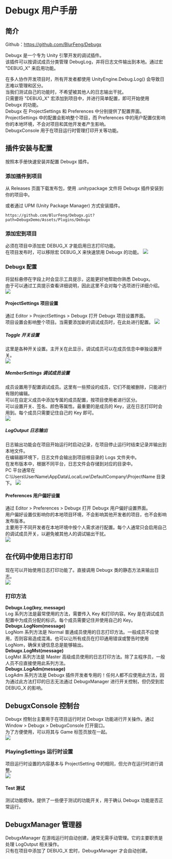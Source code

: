 # Debugx 用户手册
## 简介
Github：https://github.com/BlurFeng/Debugx

Debugx 是一个专为 Unity 引擎开发的调试插件。  
该插件可以按调试成员分类管理 DebugLog，并将日志文件输出到本地。通过宏 "DEBUG_X" 来启用功能。

在多人协作开发项目时，所有开发者都使用 UnityEngine.Debug.Log() 会导致日志难以管理和区分。  
当我们测试自己的功能时，不希望被其他人的日志输出干扰。  
只需要将 "DEBUG_X" 宏添加到项目中，并进行简单配置，即可开始使用 Debugx 的功能。  
Debugx 在 ProjectSettings 和 Preferences 中分别提供了配置界面。  
ProjectSettings 中的配置会影响整个项目，而 Preferences 中的用户配置仅影响你的本地环境，不会对项目和其他开发者产生影响。  
DebugxConsole 用于在项目运行时管理打印开关等功能。

## 插件安装与配置
按照本手册快速安装并配置 Debugx 插件。

### 添加插件到项目
从 Releases 页面下载发布包，使用 .unitypackage 文件将 Debugx 插件安装到你的项目中。

或者通过 UPM (Unity Package Manager) 方式安装插件。
```
https://github.com/BlurFeng/Debugx.git?path=DebugxDemo/Assets/Plugins/Debugx
```

### 添加宏到项目
必须在项目中添加宏 DEBUG_X 才能启用日志打印功能。  
在项目发布时，可以移除宏 DEBUG_X 来快速禁用 Debugx 的功能。
![](Images/Debugx2.png)

### Debugx 配置
将鼠标悬停在字段上时会显示工具提示，这能更好地帮助你熟悉 Debugx。  
由于可以通过工具提示查看详细说明，因此这里不会对每个选项进行详细介绍。  
![](Images/Debugx3.png)

#### ProjectSettings 项目设置
通过 Editor > ProjectSettings > Debugx 打开 Debugx 项目设置界面。  
项目设置会影响整个项目。当需要添加新的调试成员时，在此处进行配置。
![](Images/Debugx4.png)

##### Toggle 开关设置
这里是各种开关设置。主开关在此显示，调试成员可以在成员信息中单独设置开关。  
![](Images/Debugx5.png)

##### MemberSettings 调试成员设置
成员设置用于配置调试成员。这里有一些预设的成员，它们不能被删除，只能进行有限的编辑。  
可以在自定义成员中添加专属的成员配置，按项目使用者进行区分。  
可以设置开关、签名、颜色等属性。最重要的是成员的 Key，这在日志打印时会用到。每个成员只需要记住自己的 Key 即可。  
![](Images/Debugx6.png)

##### LogOutput 日志输出
日志输出功能会在项目开始运行时启动记录，在项目停止运行时结束记录并输出到本地文件。  
在编辑器环境下，日志文件会输出到项目根目录的 Logs 文件夹中。  
在发布版本中，根据不同平台，日志文件会存储到对应的目录中。  
PC 平台通常在 C:\Users\UserName\AppData\LocalLow\DefaultCompany\ProjectName 目录下。
![](Images/Debugx7.png)

#### Preferences 用户偏好设置
通过 Editor > Preferences > Debugx 打开 Debugx 用户偏好设置界面。  
用户偏好设置仅影响你的本地项目环境，不会影响其他开发者的项目，也不会影响发布版本。  
主要用于不同开发者在本地环境中按个人需求进行配置。每个人通常只会启用自己的调试成员开关，以避免被其他人的调试输出干扰。  
![](Images/Debugx8.png)

## 在代码中使用日志打印
现在可以开始使用日志打印功能了。直接调用 Debugx 类的静态方法来输出日志。  
![](Images/Debugx9.png)

### 打印方法
**Debugx.Log(key, message)**  
Log 系列方法是最常使用的方法，需要传入 Key 和打印内容。Key 是在调试成员配置中为成员分配的标识。每个成员需要记住并使用自己的 Key。  
**Debugx.LogNom(message)**  
LogNom 系列方法是 Normal 普通成员使用的日志打印方法。一般成员不应使用，否则容易造成混淆。也可以让所有成员在打印通用错误或警告时使用 LogNom，确保关键信息总是能够输出。  
**Debugx.LogMst(message)**  
LogMst 系列方法是 Master 高级成员使用的日志打印方法。除了主程序员，一般人员不应直接使用此系列方法。  
**Debugx.LogAdm(message)**  
LogAdm 系列方法是 Debugx 插件开发者专用的！任何人都不应使用此方法，因为通过此方法打印的日志无法通过 DebugxManager 进行开关控制，但仍受到宏 DEBUG_X 的影响。

## DebugxConsole 控制台
Debugx 控制台主要用于在项目运行时对 Debugx 功能进行开关操作。通过 Window > Debugx > DebugxConsole 打开窗口。  
为了方便使用，可以将其与 Game 标签页放在一起。  
![](Images/Debugx10.png)

### PlayingSettings 运行时设置
项目运行时设置的内容基本与 ProjectSetting 中的相同，但允许在运行时进行调整。  
![](Images/Debugx11.png)
#### Test 测试
测试功能模块。提供了一些便于测试的功能开关，用于确认 Debugx 功能是否正常运行。

## DebugxManager 管理器
DebugxManager 在游戏运行时自动创建，通常无需手动管理。它的主要职责是处理 LogOutput 相关操作。  
只有在项目中添加了 DEBUG_X 宏时，DebugxManager 才会自动创建。